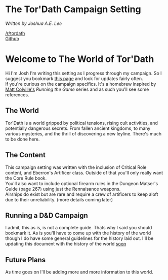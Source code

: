 # The Tor'Dath Campaign Setting
*Written by Joshua A.E. Lee*  
  
[/r/tordath](https://old.reddit.com/r/tordath/)  
[Github](https://github.com/10leej/tordath)

# Welcome to The World of Tor'Dath
Hi I'm Josh I'm writing this setting as I progress through my campaign. So I suggest you bookmark [this page](https://homebrewery.naturalcrit.com/share/-m-ibxHg) and look for updates fairly often.  
If you're curious on the campaign specifics. It's a homebrew inspired by [Matt Colville's](https://www.youtube.com/user/mcolville) *Running the Game* series and as such you'll see some references.

## The World
Tor'Dath is a world gripped by political tensions, rising cult activities, and potentially dangerous secrets. From fallen ancient kingdoms, to many various mysteries, and the thrill of discovering a new leyline. There's much to be done here.

## The Content
This campaign setting was written with the inclusion of Critical Role content, and Eberron's Artificer class. Outside of that you'll only really want the Core Rule book.  
You'll also want to include optional firearm rules in the Dungeon Matser's Guide (page 267) using just the Rennaisance weapons.  
Airships do exist but are rare and require a crew of artificers to keep aloft due to their unreliability. (more details coming later)

## Running a D&D Campaign
I admit, this as is, is not a complete guide. Thats why I said you should bookmark it. As is you'll have to come up with the history of the world though I do have some general guidelines for the history laid out. I'll be updating this document with the history of the world [soon](https://www.urbandictionary.com/define.php?term=soon)  

## Future Plans
As time goes on I'll be adding more and more information to this world.

